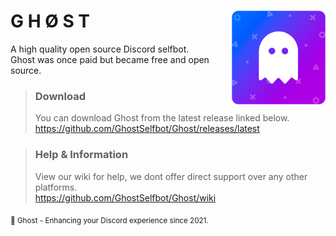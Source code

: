 # G H Ø S T <img src="https://raw.githubusercontent.com/GhostSelfbot/Branding/main/ghost-borderradus.png" width="150px" align="right">

A high quality open source Discord selfbot.  
Ghost was once paid but became free and open source.  

> ### Download
> You can download Ghost from the latest release linked below.  
> https://github.com/GhostSelfbot/Ghost/releases/latest

> ### Help & Information
> View our wiki for help, we dont offer direct support over any other platforms.  
> https://github.com/GhostSelfbot/Ghost/wiki

<sub>👻 Ghost - Enhancing your Discord experience since 2021.</sub>

